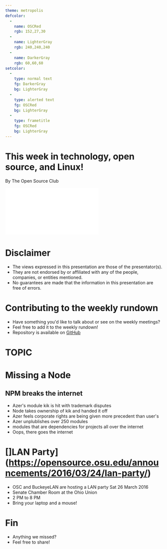 ```yaml
---
theme: metropolis
defcolor:
  -
    name: OSCRed
    rgb: 152,27,30
  -
    name: LighterGray
    rgb: 240,240,240
  -
    name: DarkerGray
    rgb: 60,60,60
setcolor:
  -
    type: normal text
    fg: DarkerGray
    bg: LighterGray
  -
    type: alerted text
    fg: OSCRed
    bg: LighterGray
  -
    type: frametitle
    fg: OSCRed
    bg: LighterGray
---
```


# This week in technology, open source, and Linux!

By The Open Source Club

![OSC Logo](../../common/osc-logo.pdf "Open Source Club at Ohio State Logo")

# Disclaimer
* The views expressed in this presentation are those of the presentator(s).
* They are not endorsed by or affiliated with any of the people, companies, or entities mentioned.
* No guarantees are made that the information in this presentation are free of errors.

# Contributing to the weekly rundown
* Have something you'd like to talk about or see on the weekly meetings?
* Feel free to add it to the weekly rundown!
* Repository is available on [GitHub](https://github.com/OSUOSC/osc-weekly-rundown)


# TOPIC

# Missing a Node
## NPM breaks the internet

- Azer's module kik is hit with trademark disputes
- Node takes ownership of kik and handed it off
- Azer feels corporate rights are being given more precedent than user's
- Azer unplublishes over 250 modules
 - modules that are dependencies for projects all over the internet
- Oops, there goes the internet

# []LAN Party](https://opensource.osu.edu/announcements/2016/03/24/lan-party/)

- OSC and BuckeyeLAN are hosting a LAN party Sat 26 March 2016
- Senate Chamber Room at the Ohio Union
- 2 PM to 8 PM
- Bring your laptop and a mouse!

# Fin
* Anything we missed?
* Feel free to share!
